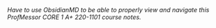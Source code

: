 *Have to use ObsidianMD to be able to properly view and navigate this ProfMessor CORE 1 A+ 220-1101 course notes.*
